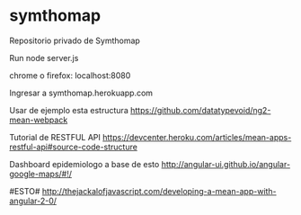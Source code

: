 # symthomap

Repositorio privado de Symthomap

Run
  node server.js

  chrome o firefox: localhost:8080

Ingresar a symthomap.herokuapp.com

Usar de ejemplo esta estructura https://github.com/datatypevoid/ng2-mean-webpack

Tutorial de RESTFUL API https://devcenter.heroku.com/articles/mean-apps-restful-api#source-code-structure

Dashboard epidemiologo a base de esto http://angular-ui.github.io/angular-google-maps/#!/

#ESTO#
http://thejackalofjavascript.com/developing-a-mean-app-with-angular-2-0/

